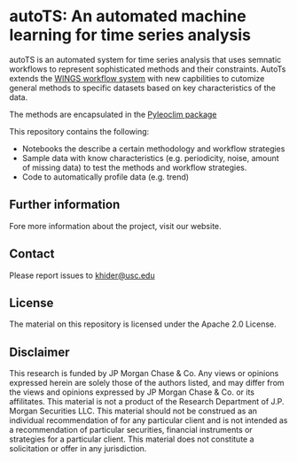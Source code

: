 # autoTS: An automated machine learning for time series analysis

autoTS is an automated system for time series analysis that uses semnatic workflows to represent sophisticated methods and their constraints. AutoTs extends the [WINGS workflow system](https://www.wings-workflows.org) with new capbilities to cutomize general methods to specific datasets based on key characteristics of the data.

The methods are encapsulated in the [Pyleoclim package](http://linkedearth.github.io/Pyleoclim_util/)

This repository contains the following:
* Notebooks the describe a certain methodology and workflow strategies
* Sample data with know characteristics (e.g. periodicity, noise, amount of missing data) to test the methods and workflow strategies.
* Code to automatically profile data (e.g. trend)

## Further information
Fore more information about the project, visit our website.

## Contact
Please report issues to <khider@usc.edu>

## License
The material on this repository is licensed under the Apache 2.0 License.

## Disclaimer

This research is funded by JP Morgan Chase & Co. Any views or opinions expressed herein are solely those of the authors listed, and may differ from the views and opinions expressed by JP Morgan Chase & Co. or its affilitates. This material is not a product of the Research Department of J.P. Morgan Securities LLC. This material should not be construed as an individual recommendation of for any particular client and is not intended as a recommendation of particular securities, financial instruments or strategies for a particular client. This material does not constitute a solicitation or offer in any jurisdiction. 
